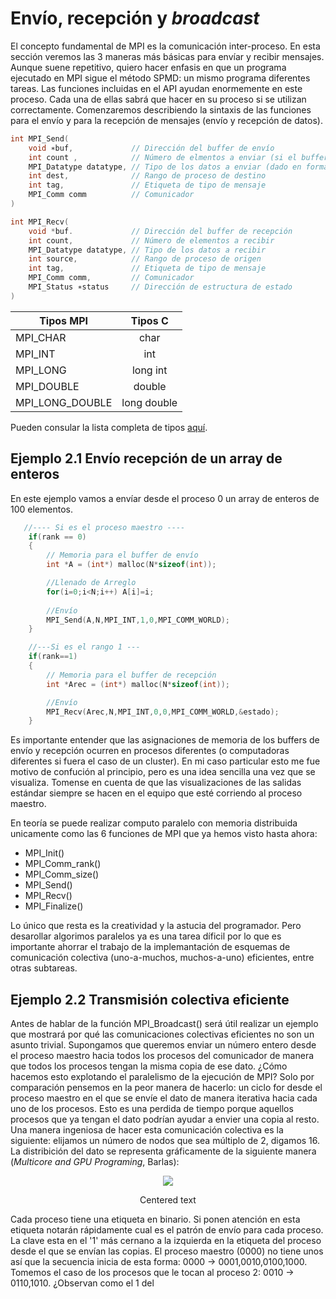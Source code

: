 # Envío, recepción y *broadcast*

El concepto fundamental de MPI es la comunicación inter-proceso. En esta sección veremos las 3 maneras más básicas para envíar y recibir mensajes. Aunque suene repetitivo, quiero hacer enfasis en que un programa ejecutado en MPI sigue el método SPMD: un mismo programa diferentes tareas. Las funciones incluidas en el API ayudan enormemente en este proceso. Cada una de ellas sabrá que hacer en su proceso si se utilizan correctamente. Comenzaremos describiendo la sintaxis de las funciones para el envío y para la recepción de mensajes (envío y recepción de datos).

```C
int MPI_Send(
    void ∗buf,             // Dirección del buffer de envío
    int count ,            // Número de elmentos a enviar (si el buffer es un array, este argumeto es su tamaño)
    MPI_Datatype datatype, // Tipo de los datos a enviar (dado en formatos MPI)
    int dest,              // Rango de proceso de destino
    int tag,               // Etiqueta de tipo de mensaje
    MPI_Comm comm          // Comunicador
)
```
```C
int MPI_Recv( 
    void *buf.             // Dirección del buffer de recepción
    int count,             // Número de elementos a recibir
    MPI_Datatype datatype, // Tipo de los datos a recibir
    int source,            // Rango de proceso de origen
    int tag,               // Etiqueta de tipo de mensaje
    MPI_Comm comm,         // Comunicador
    MPI_Status ∗status     // Dirección de estructura de estado
)
```
| Tipos MPI       | Tipos C       | 
| ----------------|:-------------:| 
| MPI_CHAR        | char          |
| MPI_INT         | int           |
| MPI_LONG        | long int      |
| MPI_DOUBLE      | double        |
| MPI_LONG_DOUBLE | long double   |

Pueden consular la lista completa de tipos [aquí](https://www.mpich.org/static/docs/latest/www3/Constants.html).

## Ejemplo 2.1 Envío recepción de un array de enteros
En este ejemplo vamos a envíar desde el proceso 0 un array de enteros de 100 elementos.

```C
   //---- Si es el proceso maestro ----
    if(rank == 0)
    {
        // Memoria para el buffer de envío
    	int *A = (int*) malloc(N*sizeof(int));

        //Llenado de Arreglo
        for(i=0;i<N;i++) A[i]=i;
        
        //Envío
        MPI_Send(A,N,MPI_INT,1,0,MPI_COMM_WORLD);  
    }

    //---Si es el rango 1 ---
    if(rank==1)
    {
        // Memoria para el buffer de recepción
    	int *Arec = (int*) malloc(N*sizeof(int));

        //Envío
        MPI_Recv(Arec,N,MPI_INT,0,0,MPI_COMM_WORLD,&estado); 
    }
```
Es importante entender que las asignaciones de memoria de los buffers de envío y recepción ocurren en procesos diferentes (o computadoras diferentes si fuera el caso de un cluster). En mi caso particular esto me fue motivo de confución al principio, pero es una idea sencilla una vez que se visualiza. Tomense en cuenta de que las visualizaciones de las salidas estándar siempre se hacen en el equipo que esté corriendo al proceso maestro.

En teoría se puede realizar computo paralelo con memoria distribuida unicamente como las 6 funciones de MPI que ya hemos visto hasta ahora:

* MPI_Init()
* MPI_Comm_rank()
* MPI_Comm_size()
* MPI_Send()
* MPI_Recv()
* MPI_Finalize()

Lo único que resta es la creatividad y la astucia del programador. Pero desarollar algorimos paralelos ya es una tarea díficil por lo que es importante ahorrar el trabajo de la implemantación de esquemas de comunicación colectiva (uno-a-muchos, muchos-a-uno) eficientes, entre otras subtareas.

## Ejemplo 2.2 Transmisión colectiva eficiente

Antes de hablar de la función MPI_Broadcast() será útil realizar un ejemplo que mostrará por qué las comunicaciones colectivas eficientes no son un asunto trivial. Supongamos que queremos enviar un número entero desde el proceso maestro hacia todos los procesos del comunicador de manera que todos los procesos tengan la misma copia de ese dato. ¿Cómo hacemos esto explotando el paralelismo de la ejecución de MPI? Solo por comparación pensemos en la peor manera de hacerlo: un ciclo for desde el proceso maestro en el que se envíe el dato de manera iterativa hacia cada uno de los procesos. Esto es una perdida de tiempo porque aquellos procesos que ya tengan el dato podrían ayudar a envier una copia al resto. Una manera ingeniosa de hacer esta comunicación colectiva es la siguiente: elijamos un número de nodos que sea múltiplo de 2, digamos 16. La distribición del dato se representa gráficamente de la siguiente manera (*Multicore and GPU Programing*, Barlas):

<p align="center">
<img src="https://1.bp.blogspot.com/-BHYeND9v-EI/X2F_iTnM3TI/AAAAAAAACas/bVjH2o1uBjUvNtLh3By-y4oTuVmQ2ld1gCLcBGAsYHQ/s16000/Broadcast_MPI_FromScratch.png">
</p>
<center>Centered text</center>

Cada proceso tiene una etiqueta en binario. Si ponen atención en esta etiqueta notarán rápidamente cual es el patrón de envío para cada proceso. La clave esta en el '1' más cernano a la izquierda en la etiqueta del proceso desde el que se envían las copias. El proceso maestro (0000) no tiene unos así que la secuencia inicia de esta forma: 0000 -> 0001,0010,0100,1000. Tomemos el caso de los procesos que le tocan al proceso 2: 0010 -> 0110,1010. ¿Observan como el 1 del  




